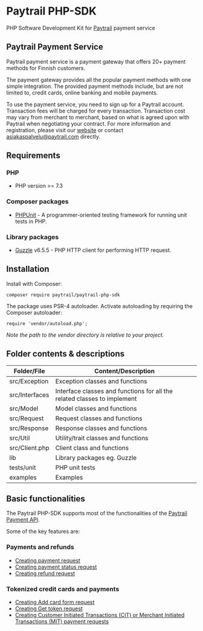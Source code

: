 # Paytrail PHP-SDK
PHP Software Development Kit for [Paytrail](https://www.paytrail.com) payment service

## Paytrail Payment Service

Paytrail payment service is a payment gateway that offers 20+ payment methods for Finnish customers.

The payment gateway provides all the popular payment methods with one simple integration. The provided payment methods include, but are not limited to, credit cards, online banking and mobile payments.

To use the payment service, you need to sign up for a Paytrail account. Transaction fees will be charged for every transaction. Transaction cost may vary from merchant to merchant, based on what is agreed upon with Paytrail when negotiating your contract. For more information and registration, please visit our [website](https://www.paytrail.com) or contact asiakaspalvelu@paytrail.com directly.

## Requirements

### PHP

- PHP version >= 7.3

### Composer packages

- [PHPUnit](https://github.com/sebastianbergmann/phpunit) - A programmer-oriented testing framework for running unit tests in PHP.

### Library packages
- [Guzzle](https://github.com/guzzle/guzzle) v6.5.5 - PHP HTTP client for performing HTTP request.

## Installation

Install with Composer:

```
composer require paytrail/paytrail-php-sdk
```

The package uses PSR-4 autoloader. Activate autoloading by requiring the Composer autoloader:

```
require 'vendor/autoload.php';
```

_Note the path to the vendor directory is relative to your project._

## Folder contents & descriptions

| Folder/File | Content/Description |
| ------------- | ------------- |
| src/Exception  | Exception classes and functions  |
| src/Interfaces  | Interface classes and functions for all the related classes to implement  |
| src/Model  | Model classes and functions  |
| src/Request  | Request classes and functions  |
| src/Response  | Response classes and functions  |
| src/Util  | Utility/trait classes and functions  |
| src/Client.php  | Client class and functions  |
| lib | Library packages eg. Guzzle
| tests/unit  | PHP unit tests  |
| examples  | Examples  |

## Basic functionalities

The Paytrail PHP-SDK supports most of the functionalities of the [Paytrail Payment API](https://paytrail.github.io/api-documentation/#/).

Some of the key features are:

### Payments and refunds

- [Creating payment request](https://paytrail.github.io/api-documentation/#/?id=create)
- [Creating payment status request](https://paytrail.github.io/api-documentation/#/?id=get)
- [Creating refund request](https://paytrail.github.io/api-documentation/#/?id=refund)

### Tokenized credit cards and payments

- [Creating Add card form request](https://paytrail.github.io/api-documentation/#/?id=adding-tokenizing-cards)
- [Creating Get token request](https://paytrail.github.io/api-documentation/#/?id=get-token)
- [Creating Customer Initiated Transactions (CIT) or Merchant Initiated Transactions (MIT) payment requests](https://checkoutfinland.github.io/psp-api/#/?id=charging-a-token)
